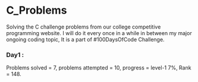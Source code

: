 # C_Problems
Solving the C challenge problems from our college competitive programming website. I will do it every once in a while in between my major ongoing coding topic, It is a part of #100DaysOfCode Challenge.<br>

### Day1 : 
Problems solved = 7, problems attempted = 10, progress = level-1 7%, Rank = 148.<br>
